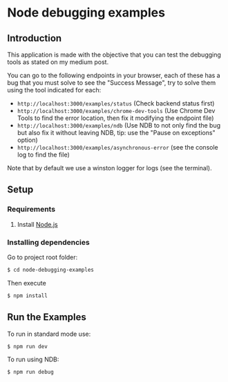 # Node debugging examples

## Introduction

This application is made with the objective that you can test the debugging tools as stated on my medium post.

You can go to the following endpoints in your browser, each of these has a bug that you must solve to see the "Success Message", try to solve them using the tool indicated for each:
- `http://localhost:3000/examples/status` (Check backend status first)
- `http://localhost:3000/examples/chrome-dev-tools` (Use Chrome Dev Tools to find the error location, then fix it modifying the endpoint file)
- `http://localhost:3000/examples/ndb` (Use NDB to not only find the bug but also fix it without leaving NDB, tip: use the "Pause on exceptions" option)
- `http://localhost:3000/examples/asynchronous-error` (see the console log to find the file)

Note that by default we use a winston logger for logs (see the terminal).

## Setup

### Requirements

1. Install [Node.js](https://nodejs.org)

### Installing dependencies

Go to project root folder:

```sh
$ cd node-debugging-examples
```
Then execute

```sh
$ npm install
```

## Run the Examples

To run in standard mode use:
```sh
$ npm run dev
```

To run using NDB:
```sh
$ npm run debug
```

